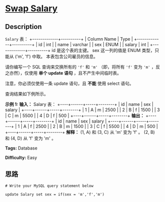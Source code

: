 # [Swap Salary][title]

## Description

`Salary` 表：
            +-------------+----------+    | Column Name | Type     |    +-------------+----------+    | id          | int      |    | name        | varchar  |    | sex         | ENUM     |    | salary      | int      |    +-------------+----------+    id 是这个表的主键。    sex 这一列的值是 ENUM 类型，只能从 ('m', 'f') 中取。    本表包含公司雇员的信息。    



请你编写一个 SQL 查询来交换所有的 `'f'` 和 `'m'` （即，将所有 `'f'` 变为 `'m'` ，反之亦然），仅使用 **单个 update
语句** ，且不产生中间临时表。

注意，你必须仅使用一条 update 语句，且 **不能** 使用 select 语句。

查询结果如下例所示。



**示例 1:**
            **输入：**    Salary 表：    +----+------+-----+--------+    | id | name | sex | salary |    +----+------+-----+--------+    | 1  | A    | m   | 2500   |    | 2  | B    | f   | 1500   |    | 3  | C    | m   | 5500   |    | 4  | D    | f   | 500    |    +----+------+-----+--------+    **输出：**    +----+------+-----+--------+    | id | name | sex | salary |    +----+------+-----+--------+    | 1  | A    | f   | 2500   |    | 2  | B    | m   | 1500   |    | 3  | C    | f   | 5500   |    | 4  | D    | m   | 500    |    +----+------+-----+--------+    **解释：**    (1, A) 和 (3, C) 从 'm' 变为 'f' 。    (2, B) 和 (4, D) 从 'f' 变为 'm' 。


**Tags:** Database

**Difficulty:** Easy

## 思路

``` mysql
# Write your MySQL query statement below
update Salary set sex = if(sex = 'm','f','m')
```

[title]: https://leetcode-cn.com/problems/swap-salary
